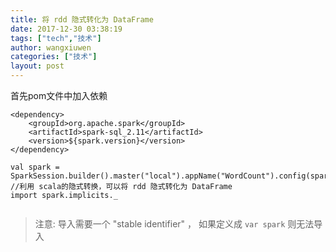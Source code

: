 ```yaml
---
title: 将 rdd 隐式转化为 DataFrame
date: 2017-12-30 03:38:19
tags: ["tech","技术"]
author: wangxiuwen
categories: ["技术"]
layout: post
---
```


首先pom文件中加入依赖

```
<dependency>
	<groupId>org.apache.spark</groupId>
	<artifactId>spark-sql_2.11</artifactId>
	<version>${spark.version}</version>
</dependency>
```

```
val spark = SparkSession.builder().master("local").appName("WordCount").config(sparkConf).getOrCreate()
//利用 scala的隐式转换，可以将 rdd 隐式转化为 DataFrame 
import spark.implicits._ 
 
```
>注意: 导入需要一个  "stable identifier" ， 如果定义成 `var spark` 则无法导入